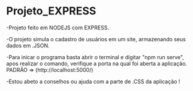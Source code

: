 # Projeto_EXPRESS
 
-Projeto feito em NODEJS com EXPRESS.

-O projeto simula o cadastro de usuários em um site, armazenando seus dados em .JSON.

-Para inicar o programa basta abrir o terminal e digitar "npm run serve", apos realizar o comando, verifique a porta na qual foi aberta a aplicação. PADRÃO => (http://localhost:5000/)

-Estou abeto a conselhos ou ajuda com a parte de .CSS da aplicação !
